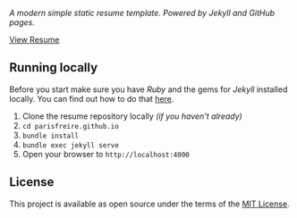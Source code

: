 *A modern simple static resume template. Powered by Jekyll and GitHub pages.*

[View Resume](https://parisfreire.github.io/)

## Running locally

Before you start make sure you have *Ruby* and the gems for *Jekyll* installed locally. You can find out how to do that [here](https://jekyllrb.com/docs/installation/).

1. Clone the resume repository locally *(if you haven't already)*
2. `cd parisfreire.github.io`
3. `bundle install`
4. `bundle exec jekyll serve`
5. Open your browser to `http://localhost:4000`

## License

This project is available as open source under the terms of the [MIT License](https://opensource.org/licenses/MIT).